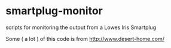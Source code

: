 smartplug-monitor
===================

scripts for monitoring the output from a Lowes Iris Smartplug

Some ( a lot ) of this code is from http://www.desert-home.com/

